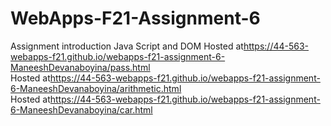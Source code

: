 # WebApps-F21-Assignment-6
Assignment introduction Java Script and DOM
Hosted at<https://44-563-webapps-f21.github.io/webapps-f21-assignment-6-ManeeshDevanaboyina/pass.html>  
Hosted at<https://44-563-webapps-f21.github.io/webapps-f21-assignment-6-ManeeshDevanaboyina/arithmetic.html>  
Hosted at<https://44-563-webapps-f21.github.io/webapps-f21-assignment-6-ManeeshDevanaboyina/car.html>  
